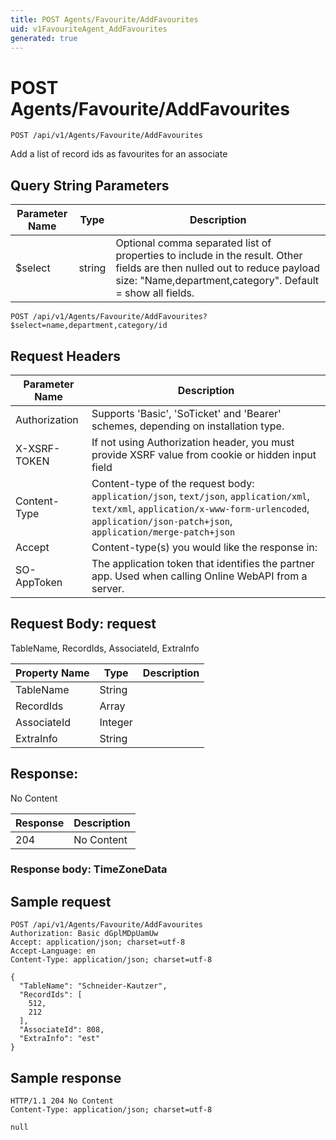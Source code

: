 ```yaml
---
title: POST Agents/Favourite/AddFavourites
uid: v1FavouriteAgent_AddFavourites
generated: true
---
```


# POST Agents/Favourite/AddFavourites

```http
POST /api/v1/Agents/Favourite/AddFavourites
```

Add a list of record ids as favourites for an associate







## Query String Parameters

| Parameter Name | Type |  Description |
|----------------|------|--------------|
| $select | string |  Optional comma separated list of properties to include in the result. Other fields are then nulled out to reduce payload size: "Name,department,category". Default = show all fields. |

```http
POST /api/v1/Agents/Favourite/AddFavourites?$select=name,department,category/id
```


## Request Headers

| Parameter Name | Description |
|----------------|-------------|
| Authorization  | Supports 'Basic', 'SoTicket' and 'Bearer' schemes, depending on installation type. |
| X-XSRF-TOKEN   | If not using Authorization header, you must provide XSRF value from cookie or hidden input field |
| Content-Type | Content-type of the request body: `application/json`, `text/json`, `application/xml`, `text/xml`, `application/x-www-form-urlencoded`, `application/json-patch+json`, `application/merge-patch+json` |
| Accept         | Content-type(s) you would like the response in:  |
| SO-AppToken | The application token that identifies the partner app. Used when calling Online WebAPI from a server. |

## Request Body: request 

TableName, RecordIds, AssociateId, ExtraInfo 

| Property Name | Type |  Description |
|----------------|------|--------------|
| TableName | String |  |
| RecordIds | Array |  |
| AssociateId | Integer |  |
| ExtraInfo | String |  |

## Response:

No Content

| Response | Description |
|----------------|-------------|
| 204 | No Content |

### Response body: TimeZoneData


## Sample request

```http!
POST /api/v1/Agents/Favourite/AddFavourites
Authorization: Basic dGplMDpUamUw
Accept: application/json; charset=utf-8
Accept-Language: en
Content-Type: application/json; charset=utf-8

{
  "TableName": "Schneider-Kautzer",
  "RecordIds": [
    512,
    212
  ],
  "AssociateId": 808,
  "ExtraInfo": "est"
}
```

## Sample response

```http_
HTTP/1.1 204 No Content
Content-Type: application/json; charset=utf-8

null
```
